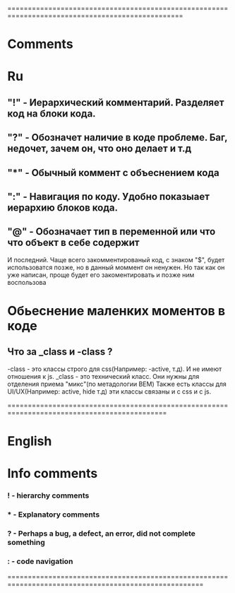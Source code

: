 =================================================================================================
# Comments

# Ru

## "!" - Иерархический комментарий. Разделяет код на блоки кода.

## "?" - Обозначет наличие в коде проблеме. Баг, недочет, зачем он, что оно делает и т.д

## "*" - Обычный коммент с объеснением кода

## ":" - Навигация по коду. Удобно показыает иерархию блоков кода.

## "@" - Обозначает тип в переменной или что что объект в себе содержит

И последний. Чаще всего закомментированый код, с знаком "$", будет использоватся позже, но в данный моммент он ненужен. Но так как он уже написан, проще будет его закоментировать и позже ним воспользова

# Обьеснение маленких моментов в коде

## Что за _class и -class ?
-class - это классы строго для css(Например: -active, т.д). И не имеют отношения к js. 
_class - это технический класс. Они нужны для отделения приема "микс"(по метадологии BEM)
Также есть классы для UI/UX(Например: active, hide  т.д) эти классы связаны и с css и с js.

=============================================================================================
# English

# Info comments
### ! - hierarchy comments
### * - Explanatory comments
### ? - Perhaps a bug, a defect, an error, did not complete something
### : - code navigation
======================================================================================================